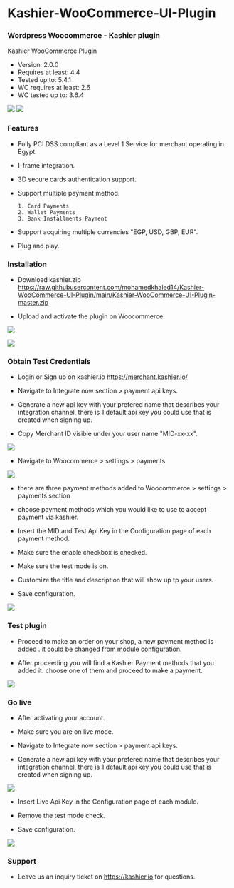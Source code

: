 # Kashier-WooCommerce-UI-Plugin
### Wordpress Woocommerce  - Kashier plugin
Kashier WooCommerce Plugin

 * Version: 2.0.0
 * Requires at least: 4.4
 * Tested up to: 5.4.1
 * WC requires at least: 2.6
 * WC tested up to: 3.6.4

![](https://raw.githubusercontent.com/mohamedkhaled14/Kashier-WooCommerce-UI-Plugin/main/images/kashier-logo.png)
![](https://raw.githubusercontent.com/mohamedkhaled14/Kashier-WooCommerce-UI-Plugin/main/images/woocommercew-logo.png)

### Features

- Fully PCI DSS compliant as a Level 1 Service for merchant operating in Egypt.

- I-frame integration.

- 3D secure cards authentication support.

- Support multiple payment method.

      1. Card Payments
      2. Wallet Payments 
      3. Bank Installments Payment    

- Support acquiring multiple currencies "EGP, USD, GBP, EUR".

- Plug and play.


### Installation

- Download kashier.zip https://raw.githubusercontent.com/mohamedkhaled14/Kashier-WooCommerce-UI-Plugin/main/Kashier-WooCommerce-UI-Plugin-master.zip

- Upload and activate the plugin on Woocommerce.

![](https://raw.githubusercontent.com/mohamedkhaled14/Kashier-WooCommerce-UI-Plugin/main/images/kashier_upload.png)

![](https://raw.githubusercontent.com/mohamedkhaled14/Kashier-WooCommerce-UI-Plugin/main/images/kashier_activate.png)

### Obtain Test Credentials

- Login or Sign up on kashier.io https://merchant.kashier.io/

- Navigate to Integrate now section > payment api keys.

- Generate a new api key with your prefered name that describes your integration channel, there is 1 default api key you could use that is created when signing up.

- Copy Merchant ID visible under your user name "MID-xx-xx".

![](https://raw.githubusercontent.com/mohamedkhaled14/Kashier-WooCommerce-UI-Plugin/main/images/apikeytest.png)

- Navigate to Woocommerce > settings > payments

![](https://raw.githubusercontent.com/mohamedkhaled14/Kashier-WooCommerce-UI-Plugin/main/images/woocommerce_payment_methods.png)

- there are three payment methods added to Woocommerce > settings > payments section

- choose payment methods which you would like to use to accept payment via kashier.

- Insert the MID and Test Api Key in the Configuration page of each payment method.

- Make sure the enable checkbox is checked.

- Make sure the test mode is on.

- Customize the title and description that will show up tp your users.

- Save configuration.

![](https://raw.githubusercontent.com/mohamedkhaled14/Kashier-WooCommerce-UI-Plugin/main/images/woocommerce_configurtion_payment.png)


### Test plugin 

- Proceed to make an order on your shop, a new payment method is added . it could be changed from module configuration.

- After proceeding you will find a Kashier Payment methods that you added it. choose one of them and proceed to make a payment.

![](https://raw.githubusercontent.com/mohamedkhaled14/Kashier-WooCommerce-UI-Plugin/main/images/checkout_methods.png)


### Go live

- After activating your account.

- Make sure you are on live mode.

- Navigate to Integrate now section > payment api keys.

- Generate a new api key with your prefered name that describes your integration channel, there is 1 default api key you could use that is created when signing up.

![](https://raw.githubusercontent.com/mohamedkhaled14/Kashier-WooCommerce-UI-Plugin/main/images/apikeylive.png)

- Insert Live Api Key in the Configuration page of each module.

- Remove the test mode check.

- Save configuration.

![](https://raw.githubusercontent.com/mohamedkhaled14/Kashier-WooCommerce-UI-Plugin/main/images/woocommerce_configuration_live.png)


### Support

- Leave us an inquiry ticket on https://kashier.io for questions.


